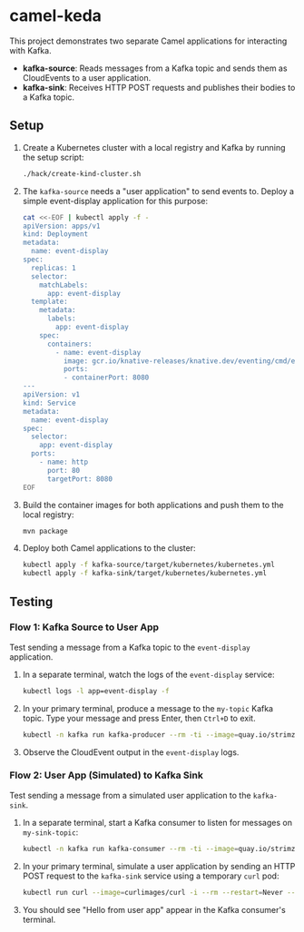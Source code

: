 # camel-keda

This project demonstrates two separate Camel applications for interacting with Kafka.

*   **kafka-source**: Reads messages from a Kafka topic and sends them as CloudEvents to a user application.
*   **kafka-sink**: Receives HTTP POST requests and publishes their bodies to a Kafka topic.

## Setup

1.  Create a Kubernetes cluster with a local registry and Kafka by running the setup script:
    ```bash
    ./hack/create-kind-cluster.sh
    ```
2.  The `kafka-source` needs a "user application" to send events to. Deploy a simple event-display application for this purpose:
    ```bash
    cat <<-EOF | kubectl apply -f -
    apiVersion: apps/v1
    kind: Deployment
    metadata:
      name: event-display
    spec:
      replicas: 1
      selector:
        matchLabels:
          app: event-display
      template:
        metadata:
          labels:
            app: event-display
        spec:
          containers:
            - name: event-display
              image: gcr.io/knative-releases/knative.dev/eventing/cmd/event_display
              ports:
              - containerPort: 8080
    ---
    apiVersion: v1
    kind: Service
    metadata:
      name: event-display
    spec:
      selector:
        app: event-display
      ports:
        - name: http
          port: 80
          targetPort: 8080
    EOF
    ```
3.  Build the container images for both applications and push them to the local registry:
    ```bash
    mvn package
    ```
4.  Deploy both Camel applications to the cluster:
    ```bash
    kubectl apply -f kafka-source/target/kubernetes/kubernetes.yml
    kubectl apply -f kafka-sink/target/kubernetes/kubernetes.yml
    ```

## Testing

### Flow 1: Kafka Source to User App

Test sending a message from a Kafka topic to the `event-display` application.

1.  In a separate terminal, watch the logs of the `event-display` service:
    ```bash
    kubectl logs -l app=event-display -f
    ```
2.  In your primary terminal, produce a message to the `my-topic` Kafka topic. Type your message and press Enter, then `Ctrl+D` to exit.
    ```bash
    kubectl -n kafka run kafka-producer --rm -ti --image=quay.io/strimzi/kafka:0.47.0-kafka-4.0.0 --restart=Never -- bin/kafka-console-producer.sh --bootstrap-server my-cluster-kafka-bootstrap:9092 --topic my-topic
    ```
3.  Observe the CloudEvent output in the `event-display` logs.

### Flow 2: User App (Simulated) to Kafka Sink

Test sending a message from a simulated user application to the `kafka-sink`.

1.  In a separate terminal, start a Kafka consumer to listen for messages on `my-sink-topic`:
    ```bash
    kubectl -n kafka run kafka-consumer --rm -ti --image=quay.io/strimzi/kafka:0.47.0-kafka-4.0.0 --restart=Never -- bin/kafka-console-consumer.sh --bootstrap-server my-cluster-kafka-bootstrap:9092 --topic my-sink-topic
    ```
2.  In your primary terminal, simulate a user application by sending an HTTP POST request to the `kafka-sink` service using a temporary `curl` pod:
    ```bash
    kubectl run curl --image=curlimages/curl -i --rm --restart=Never -- curl -X POST -H "Content-Type: text/plain" --data "Hello from user app" http://kafka-sink/
    ```
3.  You should see "Hello from user app" appear in the Kafka consumer's terminal.
